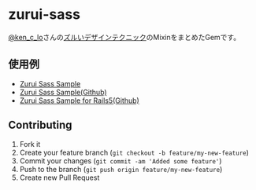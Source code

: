 # zurui-sass

[@ken_c_lo](https://twitter.com/ken_c_lo)さんの[ズルいデザインテクニック](https://speakerdeck.com/ken_c_lo/zurui-design)のMixinをまとめたGemです。

## 使用例

- [Zurui Sass Sample](http://zurui-sample.herokuapp.com/)
- [Zurui Sass Sample(Github)](http://github.com/mahm/zurui-sample)
- [Zurui Sass Sample for Rails5(Github)](http://github.com/mahm/zurui-sample-rails5)

## Contributing

1. Fork it
2. Create your feature branch (`git checkout -b feature/my-new-feature`)
3. Commit your changes (`git commit -am 'Added some feature'`)
4. Push to the branch (`git push origin feature/my-new-feature`)
5. Create new Pull Request
